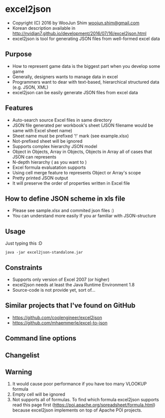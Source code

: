 excel2json
==========
* Copyright (C) 2016 by WooJun Shim woojun.shim@gmail.com
* Korean description available in http://nvidian7.github.io/development/2016/07/16/excel2json.html
* excel2json is tool for generating JSON files from well-formed excel data

## Purpose
* How to represent game data is the biggest part when you develop some game
 * Generally, designers wants to manage data in excel
 * Programmers want to dear with text-based, hierarchical structured data (e.g. JSON, XML) 
* excel2json can be easily generate JSON files from excel data 

## Features
* Auto-search source Excel files in same directory
* JSON file generated per workbook's sheet (JSON filename would be same with Excel sheet name)
 * Sheet name must be prefixed '!' mark (see example.xlsx)
 * Not-prefixed sheet will be ignored
* Supports complex hierarchy JSON model
 * Object in Objects, Array in Objects, Objects in Array all of cases that JSON can represents
 * N-depth hierarchy ( as you want to )
* Excel formula evaluatation supports
* Using cell merge feature to represents Object or Array's scope
* Pretty printed JSON output
* It will preserve the order of properties written in Excel file  

## How to define JSON scheme in xls file 

* Please see sample.xlsx and commited json files :)
* You can understand more easily If you ar familiar with JSON-structure


## Usage
Just typing this :D

```
java -jar excel2json-standalone.jar
```

## Constraints
* Supports only version of Excel 2007 (or higher)
* excel2json needs at least the Java Runtime Environment 1.8
* Source-code is not provide yet, sort of...

## Similar projects that I've found on GitHub
* https://github.com/coolengineer/excel2json
* https://github.com/mhaemmerle/excel-to-json

## Command line options

## Changelist

## Warning
1. It would cause poor performance if you have too many VLOOKUP formula 
2. Empty cell will be ignored
3. Not supports all of formulas. To find which formula excel2json supports read this page first (https://poi.apache.org/spreadsheet/formula.html) because excel2json implements on top of Apache POI projects. 
